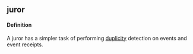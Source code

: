 ## juror

<h4>Definition</h4><p>A juror has a simpler task of performing <a href="duplicity">duplicity</a> detection on events and event receipts.</p>

